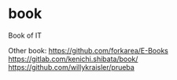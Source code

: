 # book
Book of IT

Other book:
https://github.com/forkarea/E-Books
https://gitlab.com/kenichi.shibata/book/
https://github.com/willykraisler/prueba
